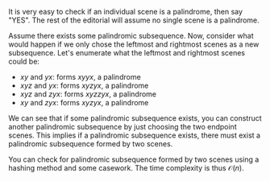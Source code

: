 It is very easy to check if an individual scene is a palindrome, then say "YES". The rest of the editorial will assume no single scene is a palindrome.

Assume there exists some palindromic subsequence. Now, consider what would happen if we only chose the leftmost and rightmost scenes as a new subsequence. Let's enumerate what the leftmost and rightmost scenes could be:
- $xy$ and $yx$: forms $xyyx$, a palindrome
- $xyz$ and $yx$: forms $xyzyx$, a palindrome
- $xyz$ and $zyx$: forms $xyzzyx$, a palindrome
- $xy$ and $zyx$: forms $xyzyx$, a palindrome

We can see that if some palindromic subsequence exists, you can construct another palindromic subsequence by just choosing the two endpoint scenes. This implies if a palindromic subsequence exists, there must exist a palindromic subsequence formed by two scenes.

You can check for palindromic subsequence formed by two scenes using a hashing method and some casework. The time complexity is thus $\mathcal{O}(n)$.